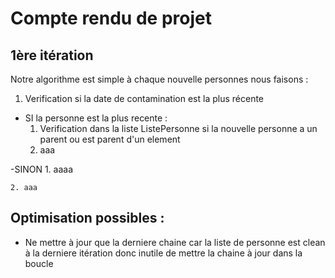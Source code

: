 # Compte rendu de projet

## 1ère itération

Notre algorithme est simple à chaque nouvelle personnes nous faisons :

1. Verification si la date de contamination est la plus récente 

- SI la personne est la plus recente : 
    1. Verification dans la liste ListePersonne si la nouvelle personne a un parent ou est parent d'un element 
    2.  aaa

-SINON
    1. aaaa 

    2. aaa




## Optimisation possibles : 
- Ne mettre à jour que la derniere chaine car la liste de personne est clean à la derniere itération donc inutile de mettre la chaine à jour dans la boucle